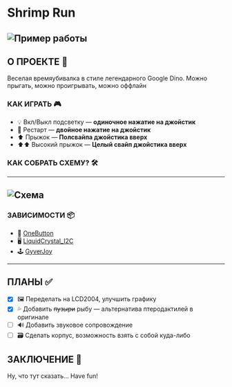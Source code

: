 # Shrimp Run

![Пример работы](https://github.com/user-attachments/assets/0bf552fb-6338-403e-bc10-594b6acae78c)
---
## О ПРОЕКТЕ 🦐
Веселая времяубивалка в стиле легендарного Google Dino. Можно прыгать, можно проигрывать, можно оффлайн
### КАК ИГРАТЬ 🎮
- 💡 Вкл/Выкл подсветку — **одиночное нажатие на джойстик**
- 🔄 Рестарт — **двойное нажатие на джойстик**
- ⬆️ Прыжок — **Полсвайпа джойстика вверх**
- ⬆️⬆️ Высокий прыжок — **Целый свайп джойстика вверх**
### КАК СОБРАТЬ СХЕМУ? 🛠️
---
![Схема](https://github.com/user-attachments/assets/ee01e12c-bd8f-431a-a726-4eb12cf998fc)
---
### ЗАВИСИМОСТИ 📦
- 🔘 [OneButton](https://github.com/mathertel/OneButton)
- 🖥️ [LiquidCrystal_I2C](https://github.com/johnrickman/LiquidCrystal_I2C)
- 🕹️ [GyverJoy](https://github.com/GyverLibs/GyverJoy)
---
## ПЛАНЫ ✅
- [X] 🖼️ Переделать на LCD2004, улучшить графику
- [X] 💦 Добавить ~~пузыри~~ рыбу — альтернатива птеродактилей в оригинале
- [ ] 🔊 Добавить звуковое сопровождение
- [ ] 🗃️ Сделать корпус, возможность взять с собой куда-либо
## ЗАКЛЮЧЕНИЕ 💯
Ну, что тут сказать... Have fun!

